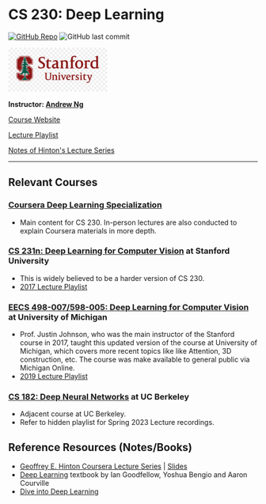 # CS 230: Deep Learning
[![GitHub Repo](https://img.shields.io/badge/Deep%20Learning%20at%20Stanford-blueviolet?logo=github&style=flat-square)](https://github.com/hgnzheng/CS230_Stanford/tree/main/)
![GitHub last commit](https://img.shields.io/github/last-commit/hgnzheng/CS230_Stanford?style=flat-square)

[<img src="https://github.com/hgnzheng/CS230_Stanford/blob/main/stanford_logo.jpg" width="200"/>](https://www.stanford.edu/)

**Instructor: [Andrew Ng](https://www.andrewng.org/)**

[Course Website](https://cs230.stanford.edu/)

[Lecture Playlist](https://www.youtube.com/playlist?list=PLoROMvodv4rOABXSygHTsbvUz4G_YQhOb)

[Notes of Hinton's Lecture Series](https://github.com/hgnzheng/CS230_Stanford/tree/main/Hinton_notes)

---
## Relevant Courses

### [Coursera Deep Learning Specialization](https://www.coursera.org/specializations/deep-learning)
* Main content for CS 230. In-person lectures are also conducted to explain Coursera materials in more depth.

### [CS 231n: Deep Learning for Computer Vision](http://cs231n.stanford.edu/) at Stanford University
* This is widely believed to be a harder version of CS 230.
* [2017 Lecture Playlist](https://www.youtube.com/playlist?list=PL3FW7Lu3i5JvHM8ljYj-zLfQRF3EO8sYv)

### [EECS 498-007/598-005: Deep Learning for Computer Vision](https://web.eecs.umich.edu/~justincj/teaching/eecs498/WI2022/) at University of Michigan
* Prof. Justin Johnson, who was the main instructor of the Stanford course in 2017, taught this updated version of the course at University of Michigan, which covers more recent topics like like Attention, 3D construction, etc. The course was make available to general public via Michigan Online.
* [2019 Lecture Playlist](https://www.youtube.com/playlist?list=PL5-TkQAfAZFbzxjBHtzdVCWE0Zbhomg7r)

### [CS 182: Deep Neural Networks](https://inst.eecs.berkeley.edu/~cs182/fa23/) at UC Berkeley
* Adjacent course at UC Berkeley.
* Refer to hidden playlist for Spring 2023 Lecture recordings.

## Reference Resources (Notes/Books)
* [Geoffrey E. Hinton Coursera Lecture Series](https://www.cs.toronto.edu/~hinton/coursera_lectures.html) | [Slides](https://www.cs.toronto.edu/~hinton/coursera_slides.html)
* [Deep Learning](https://www.deeplearningbook.org/) textbook by Ian Goodfellow, Yoshua Bengio and Aaron Courville
* [Dive into Deep Learning](https://d2l.ai/)